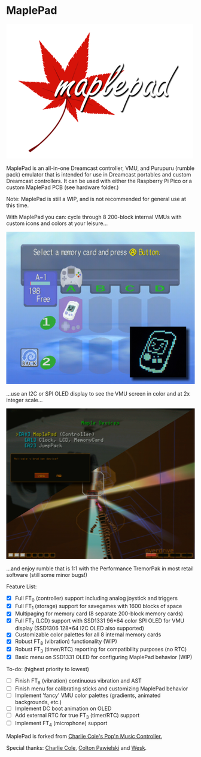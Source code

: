 # MaplePad<br/>

<img src="maplepad_logo_shadow.png" width="500">

MaplePad is an all-in-one Dreamcast controller, VMU, and Purupuru (rumble pack) emulator that is intended for use in Dreamcast portables and custom Dreamcast controllers. It can be used with either the Raspberry Pi Pico or a custom MaplePad PCB (see hardware folder.) 

Note: MaplePad is still a WIP, and is not recommended for general use at this time.

With MaplePad you can: cycle through 8 200-block internal VMUs with custom icons and colors at your leisure...

<img src="vmu.png" width="750">

...use an I2C or SPI OLED display to see the VMU screen in color and at 2x integer scale...

<img src="purupuru.png" width="750">

...and enjoy rumble that is 1:1 with the Performance TremorPak in most retail software (still some minor bugs!)

Feature List:
- [x] Full FT<sub>0</sub> (controller) support including analog joystick and triggers
- [x] Full FT<sub>1</sub> (storage) support for savegames with 1600 blocks of space
- [x] Multipaging for memory card (8 separate 200-block memory cards)
- [x] Full FT<sub>2</sub> (LCD) support with SSD1331 96\*64 color SPI OLED for VMU display (SSD1306 128\*64 I2C OLED also supported)
- [x] Customizable color palettes for all 8 internal memory cards
- [x] Robust FT<sub>8</sub> (vibration) functionality (WIP)
- [x] Robust FT<sub>3</sub> (timer/RTC) reporting for compatibility purposes (no RTC)
- [x] Basic menu on SSD1331 OLED for configuring MaplePad behavior (WIP)

To-do: (highest priority to lowest)
- [ ] Finish FT<sub>8</sub> (vibration) continuous vibration and AST
- [ ] Finish menu for calibrating sticks and customizing MaplePad behavior
- [ ] Implement 'fancy' VMU color palettes (gradients, animated backgrounds, etc.)
- [ ] Implement DC boot animation on OLED
- [ ] Add external RTC for true FT<sub>3</sub> (timer/RTC) support
- [ ] Implement FT<sub>4</sub> (microphone) support

MaplePad is forked from [Charlie Cole's Pop'n Music Controller.](https://github.com/charcole/Dreamcast-PopnMusic)

Special thanks: [Charlie Cole](https://github.com/charcole), [Colton Pawielski](https://github.com/cepawiel) and [Wesk](https://www.youtube.com/channel/UCYAwbbBxi5_LK8WVrD10SUw).

